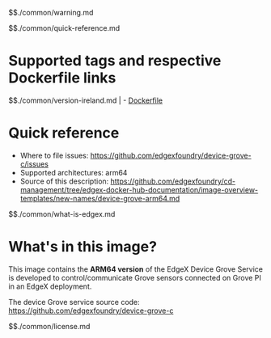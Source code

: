 $$./common/warning.md

$$./common/quick-reference.md

# Supported tags and respective Dockerfile links

$$./common/version-ireland.md |
        - [Dockerfile](https://github.com/edgexfoundry/device-grove-c/blob/v1.3.1/scripts/Dockerfile.alpine)

# Quick reference

- Where to file issues: https://github.com/edgexfoundry/device-grove-c/issues
- Supported architectures: arm64
- Source of this description: https://github.com/edgexfoundry/cd-management/tree/edgex-docker-hub-documentation/image-overview-templates/new-names/device-grove-arm64.md

$$./common/what-is-edgex.md

# What's in this image?

This image contains the **ARM64 version** of the EdgeX Device Grove Service is developed to control/communicate Grove sensors connected on Grove PI in an EdgeX deployment.

The device Grove service source code: <https://github.com/edgexfoundry/device-grove-c>

$$./common/license.md
